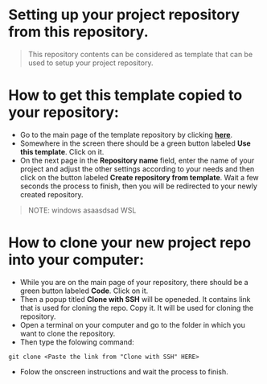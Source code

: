 # Setting up your project repository from this repository.
> This repository contents can be considered as template that can be used to setup your project repository. 
# How to get this template copied to your repository:
* Go to the main page of the template repository by clicking [**here**](https://github.com/plamen-penev-ffw/behat-starter-kit).
* Somewhere in the screen there should be a green button labeled **Use this template**. Click on it.
* On the next page in the **Repository name** field, enter the name of your project and adjust the other settings according to your needs and then click on the button labeled **Create repository from template**. Wait a few seconds the process to finish, then you will be redirected to your newly created repository.
> NOTE: windows asaasdsad WSL
# How to clone your new project repo into your computer:
* While you are on the main page of your repository, there should be a green button labeled **Code**. Click on it.
* Then a popup titled **Clone with SSH** will be openeded. It contains link that is used for cloning the repo. Copy it. It will be used for cloning the repository.
* Open a terminal on your computer and go to the folder in which you want to clone the repository.
* Then type the folowing command:
```
git clone <Paste the link from "Clone with SSH" HERE>
```
* Folow the onscreen instructions and wait the process to finish.

